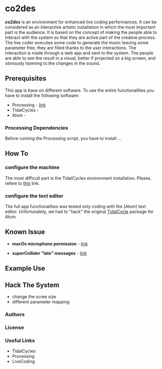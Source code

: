# **co2des**

**_co2des_** is an environment for enhanced live coding performances.
It can be considered as an interactive artistic installation in which the most important part is the audience.
It is based on the concept of making the people able to interact with the system so that they are active part of the creative process.
The live coder executes some code to generate the music leaving some parameter free, they are filled thanks to the user interactions.
The interaction is made through a web app and sent to the system.
The people are able to see the result in a visual, better if projected on a big screen, and obviously listening to the changes in the sound.

## **Prerequisites**
This app is base on different software. To use the entire functionalities you have to install the following software:
+ Processing - [link]()
+ TidalCycles -
+ Atom -

### Processing Dependencies
Before running the Processing script, you have to install ...


## **How To**
### configure the machine
The most difficult part is the TidalCycles environment installation.
Please, refere to [this]() link.
### configure the text editor
The full app functionalities was tested only coding with the [Atom] text editor.
Unfortunately, we had to "hack" the original [TidalCycle]() package for Atom.

## Known Issue
+ **macOs microphone permission** - [link](https://github.com/processing/processing-sound/issues/51#issuecomment-622929461)

+ **superCollider "late" messages** - [link](https://github.com/musikinformatik/SuperDirt/blob/develop/superdirt_startup.scd)

## Example Use

## Hack The System
+ change the scree size
+ different parameter mapping


### Authors

### License

### Useful Links

+ TidalCycles
+ Processing
+ LiveCoding
